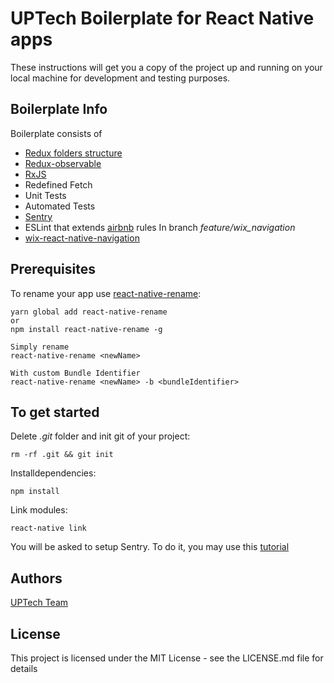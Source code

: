 # UPTech Boilerplate for React Native apps

These instructions will get you a copy of the project up and running on your local machine for development and testing purposes.

## Boilerplate Info

Boilerplate consists of

* [Redux folders structure](http://redux.js.org/docs/faq/CodeStructure.html)
* [Redux-observable](https://github.com/redux-observable/redux-observable)
* [RxJS](https://github.com/Reactive-Extensions/RxJS)
* Redefined Fetch
* Unit Tests 
* Automated Tests
* [Sentry](https://github.com/getsentry/react-native-sentry)
* ESLint that extends [airbnb](https://gist.github.com/radiovisual/7c27e5a1d0f7aa56e0e3922c98e19ffc) rules
In branch *feature/wix_navigation*
* [wix-react-native-navigation](https://github.com/wix/react-native-navigation)

## Prerequisites

To rename your app use [react-native-rename](https://www.npmjs.com/package/react-native-rename):

```
yarn global add react-native-rename
or
npm install react-native-rename -g

Simply rename
react-native-rename <newName>

With custom Bundle Identifier
react-native-rename <newName> -b <bundleIdentifier>
```

## To get started

Delete *.git* folder and init git of your project:

```
rm -rf .git && git init
```

Installdependencies:

```
npm install
```

Link modules: 

```
react-native link
```
You will be asked to setup Sentry. To do it, you may use this [tutorial](https://docs.sentry.io/clients/react-native/)

## Authors

[UPTech Team](https://uptech.team/)

## License

This project is licensed under the MIT License - see the LICENSE.md file for details
